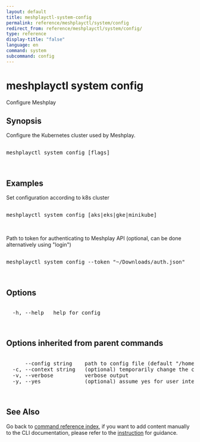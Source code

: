 ```yaml
---
layout: default
title: meshplayctl-system-config
permalink: reference/meshplayctl/system/config
redirect_from: reference/meshplayctl/system/config/
type: reference
display-title: "false"
language: en
command: system
subcommand: config
---
```


# meshplayctl system config

Configure Meshplay

## Synopsis

Configure the Kubernetes cluster used by Meshplay.
<pre class='codeblock-pre'>
<div class='codeblock'>
meshplayctl system config [flags]

</div>
</pre> 

## Examples

Set configuration according to k8s cluster
<pre class='codeblock-pre'>
<div class='codeblock'>
meshplayctl system config [aks|eks|gke|minikube]

</div>
</pre> 

Path to token for authenticating to Meshplay API (optional, can be done alternatively using "login")
<pre class='codeblock-pre'>
<div class='codeblock'>
meshplayctl system config --token "~/Downloads/auth.json"

</div>
</pre> 

## Options

<pre class='codeblock-pre'>
<div class='codeblock'>
  -h, --help   help for config

</div>
</pre>

## Options inherited from parent commands

<pre class='codeblock-pre'>
<div class='codeblock'>
      --config string    path to config file (default "/home/runner/.meshery/config.yaml")
  -c, --context string   (optional) temporarily change the current context.
  -v, --verbose          verbose output
  -y, --yes              (optional) assume yes for user interactive prompts.

</div>
</pre>

## See Also

Go back to [command reference index](/reference/meshplayctl/), if you want to add content manually to the CLI documentation, please refer to the [instruction](/project/contributing/contributing-cli#preserving-manually-added-documentation) for guidance.

